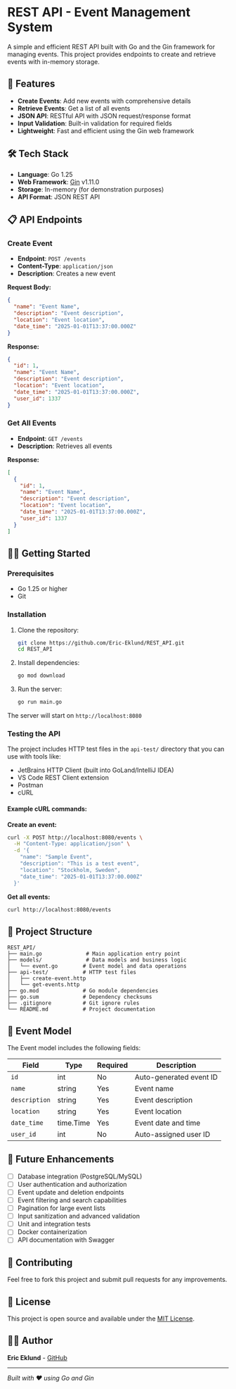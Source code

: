 # REST API - Event Management System

A simple and efficient REST API built with Go and the Gin framework for managing events. This project provides endpoints to create and retrieve events with in-memory storage.

## 🚀 Features

- **Create Events**: Add new events with comprehensive details
- **Retrieve Events**: Get a list of all events
- **JSON API**: RESTful API with JSON request/response format
- **Input Validation**: Built-in validation for required fields
- **Lightweight**: Fast and efficient using the Gin web framework

## 🛠️ Tech Stack

- **Language**: Go 1.25
- **Web Framework**: [Gin](https://github.com/gin-gonic/gin) v1.11.0
- **Storage**: In-memory (for demonstration purposes)
- **API Format**: JSON REST API

## 📋 API Endpoints

### Create Event
- **Endpoint**: `POST /events`
- **Content-Type**: `application/json`
- **Description**: Creates a new event

**Request Body:**
```json
{
  "name": "Event Name",
  "description": "Event description",
  "location": "Event location",
  "date_time": "2025-01-01T13:37:00.000Z"
}
```

**Response:**
```json
{
  "id": 1,
  "name": "Event Name",
  "description": "Event description",
  "location": "Event location",
  "date_time": "2025-01-01T13:37:00.000Z",
  "user_id": 1337
}
```

### Get All Events
- **Endpoint**: `GET /events`
- **Description**: Retrieves all events

**Response:**
```json
[
  {
    "id": 1,
    "name": "Event Name",
    "description": "Event description",
    "location": "Event location",
    "date_time": "2025-01-01T13:37:00.000Z",
    "user_id": 1337
  }
]
```

## 🏃‍♂️ Getting Started

### Prerequisites

- Go 1.25 or higher
- Git

### Installation

1. Clone the repository:
   ```bash
   git clone https://github.com/Eric-Eklund/REST_API.git
   cd REST_API
   ```

2. Install dependencies:
   ```bash
   go mod download
   ```

3. Run the server:
   ```bash
   go run main.go
   ```

The server will start on `http://localhost:8080`

### Testing the API

The project includes HTTP test files in the `api-test/` directory that you can use with tools like:
- JetBrains HTTP Client (built into GoLand/IntelliJ IDEA)
- VS Code REST Client extension
- Postman
- cURL

#### Example cURL commands:

**Create an event:**
```bash
curl -X POST http://localhost:8080/events \
  -H "Content-Type: application/json" \
  -d '{
    "name": "Sample Event",
    "description": "This is a test event",
    "location": "Stockholm, Sweden",
    "date_time": "2025-01-01T13:37:00.000Z"
  }'
```

**Get all events:**
```bash
curl http://localhost:8080/events
```

## 📁 Project Structure

```
REST_API/
├── main.go              # Main application entry point
├── models/              # Data models and business logic
│   └── event.go        # Event model and data operations
├── api-test/           # HTTP test files
│   ├── create-event.http
│   └── get-events.http
├── go.mod              # Go module dependencies
├── go.sum              # Dependency checksums
├── .gitignore          # Git ignore rules
└── README.md           # Project documentation
```

## 🎯 Event Model

The Event model includes the following fields:

| Field | Type | Required | Description |
|-------|------|----------|-------------|
| `id` | int | No | Auto-generated event ID |
| `name` | string | Yes | Event name |
| `description` | string | Yes | Event description |
| `location` | string | Yes | Event location |
| `date_time` | time.Time | Yes | Event date and time |
| `user_id` | int | No | Auto-assigned user ID |

## 🔮 Future Enhancements

- [ ] Database integration (PostgreSQL/MySQL)
- [ ] User authentication and authorization
- [ ] Event update and deletion endpoints
- [ ] Event filtering and search capabilities
- [ ] Pagination for large event lists
- [ ] Input sanitization and advanced validation
- [ ] Unit and integration tests
- [ ] Docker containerization
- [ ] API documentation with Swagger

## 🤝 Contributing

Feel free to fork this project and submit pull requests for any improvements.

## 📝 License

This project is open source and available under the [MIT License](https://opensource.org/license/mit).

## 👨‍💻 Author

**Eric Eklund** - [GitHub](https://github.com/Eric-Eklund)

---

*Built with ❤️ using Go and Gin*
